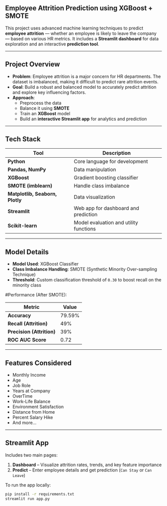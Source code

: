 
 ## Employee Attrition Prediction using XGBoost + SMOTE

This project uses advanced machine learning techniques to predict **employee attrition** — whether an employee is likely to leave the company — based on various HR metrics. It includes a **Streamlit dashboard** for data exploration and an interactive **prediction tool**.

---

 ## Project Overview

- **Problem**: Employee attrition is a major concern for HR departments. The dataset is imbalanced, making it difficult to predict rare attrition events.
- **Goal**: Build a robust and balanced model to accurately predict attrition and explore key influencing factors.
- **Approach**: 
  - Preprocess the data
  - Balance it using **SMOTE**
  - Train an **XGBoost** model
  - Build an **interactive Streamlit app** for analytics and prediction

---

## Tech Stack

| Tool | Description |
|------|-------------|
| **Python** | Core language for development |
| **Pandas, NumPy** | Data manipulation |
| **XGBoost** | Gradient boosting classifier |
| **SMOTE (imblearn)** | Handle class imbalance |
| **Matplotlib, Seaborn, Plotly** | Data visualization |
| **Streamlit** | Web app for dashboard and prediction |
| **Scikit-learn** | Model evaluation and utility functions |

---

## Model Details

- **Model Used**: XGBoost Classifier
- **Class Imbalance Handling**: SMOTE (Synthetic Minority Over-sampling Technique)
- **Threshold**: Custom classification threshold of `0.30` to boost recall on the minority class

#Performance (After SMOTE):

| Metric | Value |
|--------|-------|
| **Accuracy** | 79.59% |
| **Recall (Attrition)** | 49% |
| **Precision (Attrition)** | 39% |
| **ROC AUC Score** | 0.72 |

---

 ## Features Considered

- Monthly Income
- Age
- Job Role
- Years at Company
- OverTime
- Work-Life Balance
- Environment Satisfaction
- Distance from Home
- Percent Salary Hike
- And more...

---

## Streamlit App

Includes two main pages:
1. **Dashboard** – Visualize attrition rates, trends, and key feature importance
2. **Predict** – Enter employee details and get prediction (`Can Stay` or `Can Leave`)

To run the app locally:

```bash
pip install -r requirements.txt
streamlit run app.py

